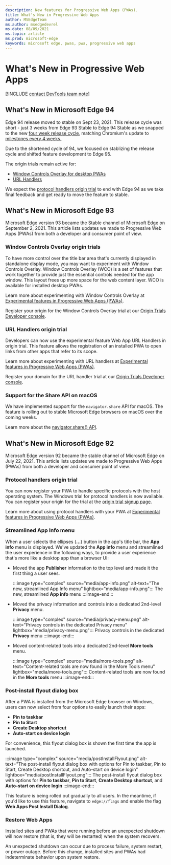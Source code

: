 ```yaml
---
description: New features for Progressive Web Apps (PWAs).
title: What's New in Progressive Web Apps
author: MSEdgeTeam
ms.author: msedgedevrel
ms.date: 08/09/2021
ms.topic: article
ms.prod: microsoft-edge
keywords: microsoft edge, pwas, pwa, progressive web apps
---
```

# What's New in Progressive Web Apps

[!INCLUDE [contact DevTools team note](includes/edge-whats-new-note.md)]


## What's New in Microsoft Edge 94

Edge 94 release moved to stable on Sept 23, 2021. This release cycle was short - just 3 weeks from Edge 93 Stable to Edge 94 Stable as we snapped to the new [four week release cycle][4weekReleaseBlog], matching Chromium's update to [milestones every 4 weeks.][Chromium4weekM]

Due to the shortened cycle of 94, we focused on stablizing the release cycle and shifted feature development to Edge 95.

The origin trials remain active for:
*  [Window Controls Overlay for desktop PWAs](#window-controls-overlay-origin-trials)
*  [URL Handlers](#url-handlers-origin-trial) 

We expect the [protocol handlers origin trial](#protocol-handlers-origin-trial) to end with Edge 94 as we take final feedback and get ready to move the feature to stable. 

## What's New in Microsoft Edge 93

Microsoft Edge version 93 became the Stable channel of Microsoft Edge on September 2, 2021. This article lists updates we made to Progressive Web Apps (PWAs) from both a developer and consumer point of view.

### Window Controls Overlay origin trials

To have more control over the title bar area that's currently displayed in standalone display mode, you may want to experiment with Window Controls Overlay. Window Controls Overlay (WCO) is a set of features that work together to provide just the essential controls needed for the app window. This layout frees up more space for the web content layer. WCO is available for installed desktop PWAs.

Learn more about experimenting with Window Controls Overlay at [Experimental features in Progressive Web Apps (PWAs)][ExpWCO].

Register your origin for the Window Controls Overlay trial at our [Origin Trials Developer console][WCOOT].

### URL Handlers origin trial

Developers can now use the experimental feature Web App URL Handlers in origin trial. This feature allows the registration of an installed PWA to open links from other apps that refer to its scope.

Learn more about experimenting with URL handlers at [Experimental features in Progressive Web Apps (PWAs)][ExpURLHandler].

Register your domain for the URL handler trial at our [Origin Trials Developer console][URLHandlerOT].

### Support for the Share API on macOS

We have implemented support for the `navigator.share` API for macOS. The feature is rolling out to stable Microsoft Edge browsers on macOS over the coming weeks.

Learn more about the [navigator.share() API][mdnShareAPI].


## What's New in Microsoft Edge 92

Microsoft Edge version 92 became the stable channel of Microsoft Edge on July 22, 2021. This article lists updates we made to Progressive Web Apps (PWAs) from both a developer and consumer point of view.

### Protocol handlers origin trial

You can now register your PWA to handle specific protocols with the host operating system. The Windows trial for protocol handlers is now available. You can register your origin for the trial at the [origin trial signup page][MicrosoftDeveloperMicrosoftEdgeOriginTrialsWebAppProtocolHandlerRegistrationRegistration].

Learn more about using protocol handlers with your PWA at [Experimental features in Progressive Web Apps (PWAs)][ExpProtocolHandlers].

### Streamlined App Info menu

When a user selects the ellipses (**...**) button in the app's title bar, the **App info** menu is displayed.  We've updated the **App info** menu and streamlined the user experience in the following ways, to provide a user experience that's more like a desktop app than a browser UI:
*  Moved the app **Publisher** information to the top level and made it the first thing a user sees.

   :::image type="complex" source="media/app-info.png" alt-text="The new, streamlined App Info menu" lightbox="media/app-info.png":::
      The new, streamlined **App info** menu
   :::image-end:::

*  Moved the privacy information and controls into a dedicated 2nd-level **Privacy** menu.

   :::image type="complex" source="media/privacy-menu.png" alt-text="Privacy controls in the dedicated Privacy menu" lightbox="media/privacy-menu.png":::
      Privacy controls in the dedicated **Privacy** menu
   :::image-end:::

*  Moved content-related tools into a dedicated 2nd-level **More tools** menu.

   :::image type="complex" source="media/more-tools.png" alt-text="Content-related tools are now found in the More Tools menu" lightbox="media/more-tools.png":::
      Content-related tools are now found in the **More tools** menu
   :::image-end:::


### Post-install flyout dialog box

After a PWA is installed from the Microsoft Edge browser on Windows, users can now select from four options to easily launch their apps:
*  **Pin to taskbar**
*  **Pin to Start**
*  **Create Desktop shortcut**
*  **Auto-start on device login**

For convenience, this flyout dialog box is shown the first time the app is launched.

:::image type="complex" source="media/postInstallFlyout.png" alt-text="The post-install flyout dialog box with options for Pin to taskbar, Pin to Start, Create Desktop shortcut, and Auto-start on device login" lightbox="media/postInstallFlyout.png":::
   The post-install flyout dialog box with options for **Pin to taskbar**, **Pin to Start**, **Create Desktop shortcut**, and **Auto-start on device login**
:::image-end:::

This feature is being rolled out gradually to all users. In the meantime, if you'd like to use this feature, navigate to `edge://flags` and enable the flag **Web Apps Post Install Dialog**.

### Restore Web Apps

Installed sites and PWAs that were running before an unexpected shutdown will now restore (that is, they will be restarted) when the system recovers.

An unexpected shutdown can occur due to process failure, system restart, or power outage. Before this change, installed sites and PWAs had indeterminate behavior upon system restore.

<!-- links -->

<!--[ArchiveMicrosoftEdgeLegacyDeveloperPWAsIndexRequirements]: /archive/microsoft-edge/legacy/developer/progressive-web-apps/index#requirements "Requirements - Progressive Web Apps \(EdgeHTML\) on Windows | Microsoft Docs"  -->

[ExpWCO]: ../experimental-features/index.md#window-controls-overlay-for-installed-desktop-web-apps "Window Controls Overlay for installed desktop web apps - Experimental Features"

[ExpProtocolHandlers]: ../experimental-features/index.md#uri-protocol-handling "URI Protocol Handling - Experimental Features"

[ExpURLHandler]: ../experimental-features/index.md#url-link-handling "URL Link Handling - Experimental Features"

[MicrosoftDeveloperMicrosoftEdgeOriginTrials]: https://developer.microsoft.com/microsoft-edge/origin-trials "Origin Trials | Microsoft Edge Developer"

[MicrosoftDeveloperMicrosoftEdgeOriginTrialsWebAppProtocolHandlerRegistrationRegistration]: https://developer.microsoft.com/microsoft-edge/origin-trials/web-app-protocol-handler-registration/registration "Register for Web App Protocol Handler Registration | Microsoft Developer"

[URLHandlerOT]: https://developer.microsoft.com/en-us/microsoft-edge/origin-trials/web-app-url-handlers/registration/ "Register for Web App URL Handler | Microsoft Developer"

[WCOOT]: https://developer.microsoft.com/en-us/microsoft-edge/origin-trials/web-app-window-controls-overlay/registration/ "Register for Web App Window Controls Overlay"

[mdnShareAPI]: https://developer.mozilla.org/en-US/docs/Web/API/Navigator/share

[4weekReleaseBlog]: https://blogs.windows.com/msedgedev/2021/03/12/new-release-cycles-microsoft-edge-extended-stable/

[Chromium4weekM]: https://blog.chromium.org/2021/03/speeding-up-release-cycle.html

